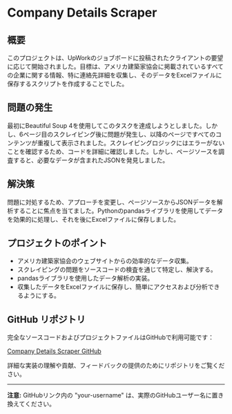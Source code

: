 # Company Details Scraper

## 概要

このプロジェクトは、UpWorkのジョブボードに投稿されたクライアントの要望に応じて開始されました。目標は、アメリカ建築家協会に掲載されているすべての企業に関する情報、特に連絡先詳細を収集し、そのデータをExcelファイルに保存するスクリプトを作成することでした。

## 問題の発生

最初にBeautiful Soup 4を使用してこのタスクを達成しようとしました。しかし、6ページ目のスクレイピング後に問題が発生し、以降のページですべてのコンテンツが重複して表示されました。スクレイピングロジックにはエラーがないことを確認するため、コードを詳細に確認しました。しかし、ページソースを調査すると、必要なデータが含まれたJSONを発見しました。

## 解決策

問題に対処するため、アプローチを変更し、ページソースからJSONデータを解析することに焦点を当てました。Pythonのpandasライブラリを使用してデータを効果的に処理し、それを後にExcelファイルに保存しました。

## プロジェクトのポイント

- アメリカ建築家協会のウェブサイトからの効率的なデータ収集。
- スクレイピングの問題をソースコードの検査を通じて特定し、解決する。
- pandasライブラリを使用したデータ解析の実装。
- 収集したデータをExcelファイルに保存し、簡単にアクセスおよび分析できるようにする。

## GitHub リポジトリ

完全なソースコードおよびプロジェクトファイルはGitHubで利用可能です：

[Company Details Scraper GitHub](https://github.com/your-username/company-details-scraper)

詳細な実装の理解や貢献、フィードバックの提供のためにリポジトリをご覧ください。

---

**注意:** GitHubリンク内の "your-username" は、実際のGitHubユーザー名に置き換えてください。
